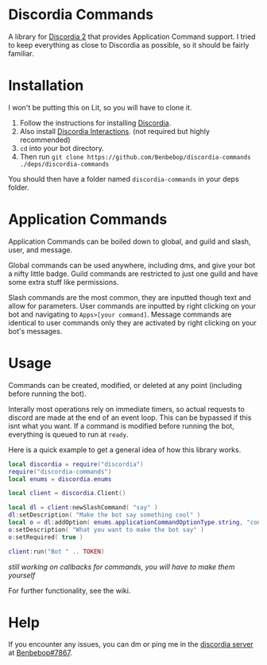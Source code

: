 # Discordia Commands

A library for [Discordia 2](https://github.com/SinisterRectus/Discordia) that provides Application Command support. I tried to keep everything as close to Discordia as possible, so it should be fairly familiar.

# Installation

I won't be putting this on Lit, so you will have to clone it.

1. Follow the instructions for installing [Discordia](https://github.com/SinisterRectus/Discordia).
2. Also install [Discordia Interactions](https://github.com/Bilal2453/discordia-interactions). (not required but highly recommended)
3. `cd` into your bot directory.
4. Then run `git clone https://github.com/Benbebop/discordia-commands ./deps/discordia-commands`

You should then have a folder named `discordia-commands` in your deps folder.

# Application Commands

Application Commands can be boiled down to global, and guild and slash, user, and message.

Global commands can be used anywhere, including dms, and give your bot a nifty little badge. Guild commands are restricted to just one guild and have some extra stuff like permissions.

Slash commands are the most common, they are inputted though text and allow for parameters. User commands are inputted by right clicking on your bot and navigating to `Apps>[your command]`. Message commands are identical to user commands only they are activated by right clicking on your bot's messages.

# Usage

Commands can be created, modified, or deleted at any point (including before running the bot).

Interally most operations rely on immediate timers, so actual requests to discord are made at the end of an event loop. This can be bypassed if this isnt what you want. If a command is modified before running the bot, everything is queued to run at `ready`.

Here is a quick example to get a general idea of how this library works.

```lua
local discordia = require("discordia")
require("discordia-commands")
local enums = discordia.enums

local client = discordia.Client()

local dl = client:newSlashCommand( "say" )
dl:setDescription( "Make the bot say something cool" )
local o = dl:addOption( enums.applicationCommandOptionType.string, "content" )
o:setDescription( "What you want to make the bot say" )
o:setRequired( true )

client:run("Bot " .. TOKEN)
```
*still working on callbacks for commands, you will have to make them yourself*

For further functionality, see the wiki.

# Help

If you encounter any issues, you can dm or ping me in the [discordia server](https://discord.gg/EzRYYDW) at [Benbebop#7867](https://discord.gg/users/459880024187600937).